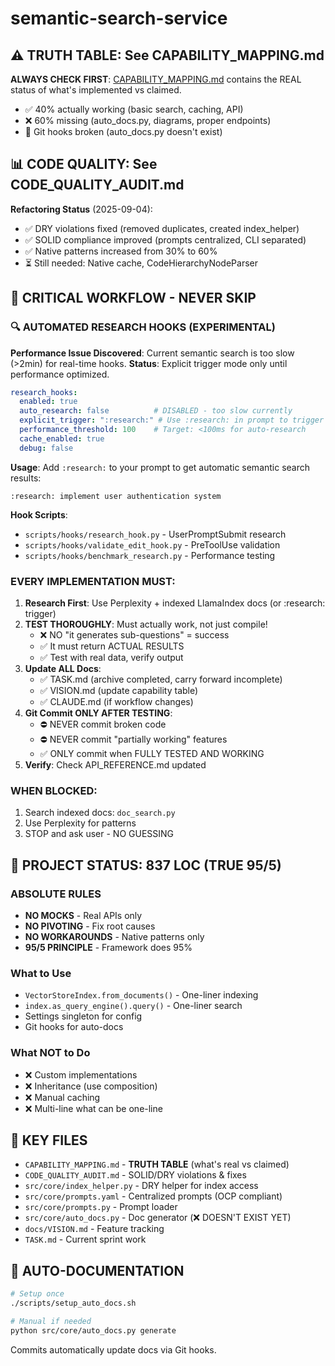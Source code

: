# semantic-search-service

## ⚠️ TRUTH TABLE: See CAPABILITY_MAPPING.md
**ALWAYS CHECK FIRST**: [CAPABILITY_MAPPING.md](CAPABILITY_MAPPING.md) contains the REAL status of what's implemented vs claimed.
- ✅ 40% actually working (basic search, caching, API)
- ❌ 60% missing (auto_docs.py, diagrams, proper endpoints)
- 🔴 Git hooks broken (auto_docs.py doesn't exist)

## 📊 CODE QUALITY: See CODE_QUALITY_AUDIT.md
**Refactoring Status** (2025-09-04):
- ✅ DRY violations fixed (removed duplicates, created index_helper)
- ✅ SOLID compliance improved (prompts centralized, CLI separated)
- ✅ Native patterns increased from 30% to 60%
- ⏳ Still needed: Native cache, CodeHierarchyNodeParser

## 🛑 CRITICAL WORKFLOW - NEVER SKIP

### 🔍 AUTOMATED RESEARCH HOOKS (EXPERIMENTAL)
**Performance Issue Discovered**: Current semantic search is too slow (>2min) for real-time hooks.
**Status**: Explicit trigger mode only until performance optimized.

```yaml
research_hooks:
  enabled: true
  auto_research: false          # DISABLED - too slow currently  
  explicit_trigger: ":research:" # Use :research: in prompt to trigger
  performance_threshold: 100    # Target: <100ms for auto-research
  cache_enabled: true
  debug: false
```

**Usage**: Add `:research:` to your prompt to get automatic semantic search results:
```
:research: implement user authentication system
```

**Hook Scripts**: 
- `scripts/hooks/research_hook.py` - UserPromptSubmit research
- `scripts/hooks/validate_edit_hook.py` - PreToolUse validation
- `scripts/hooks/benchmark_research.py` - Performance testing

### EVERY IMPLEMENTATION MUST:
1. **Research First**: Use Perplexity + indexed LlamaIndex docs (or :research: trigger)
2. **TEST THOROUGHLY**: Must actually work, not just compile!
   - ❌ NO "it generates sub-questions" = success
   - ✅ It must return ACTUAL RESULTS
   - ✅ Test with real data, verify output
3. **Update ALL Docs**:
   - ✅ TASK.md (archive completed, carry forward incomplete)
   - ✅ VISION.md (update capability table)
   - ✅ CLAUDE.md (if workflow changes)
4. **Git Commit ONLY AFTER TESTING**: 
   - ⛔ NEVER commit broken code
   - ⛔ NEVER commit "partially working" features
   - ✅ ONLY commit when FULLY TESTED AND WORKING
5. **Verify**: Check API_REFERENCE.md updated

### WHEN BLOCKED:
1. Search indexed docs: `doc_search.py`
2. Use Perplexity for patterns
3. STOP and ask user - NO GUESSING

## 🚀 PROJECT STATUS: 837 LOC (TRUE 95/5)

### ABSOLUTE RULES
- **NO MOCKS** - Real APIs only
- **NO PIVOTING** - Fix root causes
- **NO WORKAROUNDS** - Native patterns only
- **95/5 PRINCIPLE** - Framework does 95%

### What to Use
- `VectorStoreIndex.from_documents()` - One-liner indexing
- `index.as_query_engine().query()` - One-liner search
- Settings singleton for config
- Git hooks for auto-docs

### What NOT to Do
- ❌ Custom implementations
- ❌ Inheritance (use composition)
- ❌ Manual caching
- ❌ Multi-line what can be one-line

## 📁 KEY FILES
- `CAPABILITY_MAPPING.md` - **TRUTH TABLE** (what's real vs claimed)
- `CODE_QUALITY_AUDIT.md` - SOLID/DRY violations & fixes
- `src/core/index_helper.py` - DRY helper for index access
- `src/core/prompts.yaml` - Centralized prompts (OCP compliant)
- `src/core/prompts.py` - Prompt loader
- `src/core/auto_docs.py` - Doc generator (❌ DOESN'T EXIST YET)
- `docs/VISION.md` - Feature tracking
- `TASK.md` - Current sprint work

## 🤖 AUTO-DOCUMENTATION
```bash
# Setup once
./scripts/setup_auto_docs.sh

# Manual if needed
python src/core/auto_docs.py generate
```

Commits automatically update docs via Git hooks.